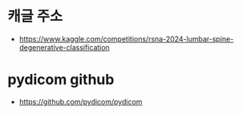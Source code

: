 # 캐글 주소
- https://www.kaggle.com/competitions/rsna-2024-lumbar-spine-degenerative-classification

# pydicom github
- https://github.com/pydicom/pydicom
